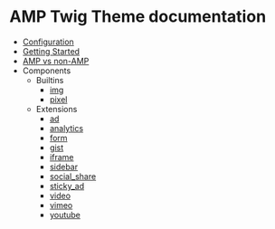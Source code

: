 # AMP Twig Theme documentation
* [Configuration](configuration.md)
* [Getting Started](getting_started.md)
* [AMP vs non-AMP](amp_vs_non_amp.md)
* Components
    * Builtins
        * [img](components/builtins/img.md)
        * [pixel](components/builtins/pixel.md)
    * Extensions
        * [ad](components/extensions/ad.md)
        * [analytics](components/extensions/analytics.md)
        * [form](components/extensions/form.md)
        * [gist](components/extensions/gist.md)
        * [iframe](components/extensions/iframe.md)
        * [sidebar](components/extensions/sidebar.md)
        * [social_share](components/extensions/social_share.md)
        * [sticky_ad](components/extensions/sticky_ad.md)
        * [video](components/extensions/video.md)
        * [vimeo](components/extensions/vimeo.md)
        * [youtube](components/extensions/youtube.md)

